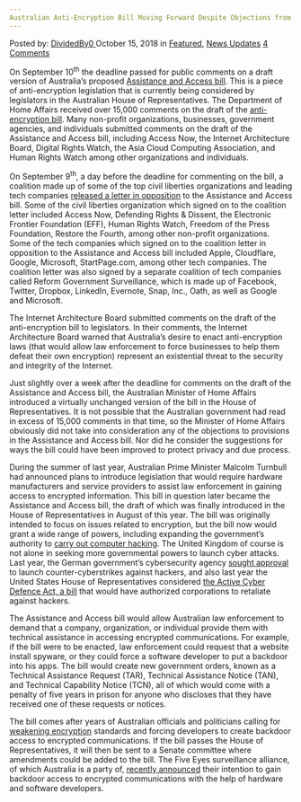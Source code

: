 ```yaml
---
Australian Anti-Encryption Bill Moving Forward Despite Objections from Tech Experts
---
```

<article class="post-listing post-26944 post type-post status-publish format-standard has-post-thumbnail hentry category-deepdot-news category-news-updates tag-antiencryption tag-australian tag-bill tag-experts tag-moving tag-objections tag-tech">
<div class="post-inner">
<span>Posted by: <a href="https://www.deepdotweb.com/author/dividedby0/" title="">DividedBy0 </a></span>
<span>October 15, 2018</span>
<span>in <a href="https://www.deepdotweb.com/category/deepdot-news/" rel="category tag">Featured</a>, <a href="https://www.deepdotweb.com/category/news-updates/" rel="category tag">News Updates</a></span>
<span><a href="https://www.deepdotweb.com/2018/10/15/australian-anti-encryption-bill-moving-forward-despite-objections-from-tech-experts/#comments">4 Comments</a></span>
</p>
<div class="clear"></div>
<div class="entry">
<p>On September 10<sup>th</sup> the deadline passed for public comments on a draft version of Australia’s proposed <a href="https://www.homeaffairs.gov.au/about/consultations/assistance-and-access-bill-2018">Assistance and Access bill</a>. This is a piece of anti-encryption legislation that is currently being considered by legislators in the Australian House of Representatives. The Department of Home Affairs received over 15,000 comments on the draft of the <a href="https://www.eff.org/deeplinks/2018/09/australian-government-ignores-experts-advancing-its-anti-encryption-bill">anti-encryption bill</a>. Many non-profit organizations, businesses, government agencies, and individuals submitted comments on the draft of the Assistance and Access bill, including Access Now, the Internet Architecture Board, Digital Rights Watch, the Asia Cloud Computing Association, and Human Rights Watch among other organizations and individuals.</p>
<p>On September 9<sup>th</sup>, a day before the deadline for commenting on the bill, a coalition made up of some of the top civil liberties organizations and leading tech companies <a href="https://newamericadotorg.s3.amazonaws.com/documents/Coalition_comments_on_Australia_bill.pdf">released a letter in opposition</a> to the Assistance and Access bill. Some of the civil liberties organization which signed on to the coalition letter included Access Now, Defending Rights &amp; Dissent, the Electronic Frontier Foundation (EFF), Human Rights Watch, Freedom of the Press Foundation, Restore the Fourth, among other non-profit organizations. Some of the tech companies which signed on to the coalition letter in opposition to the Assistance and Access bill included Apple, Cloudflare, Google, Microsoft, StartPage.com, among other tech companies. The coalition letter was also signed by a separate coalition of tech companies called Reform Government Surveillance, which is made up of Facebook, Twitter, Dropbox, LinkedIn, Evernote, Snap, Inc., Oath, as well as Google and Microsoft.</p>
<p>The Internet Architecture Board submitted comments on the draft of the anti-encryption bill to legislators. In their comments, the Internet Architecture Board warned that Australia&#8217;s desire to enact anti-encryption laws (that would allow law enforcement to force businesses to help them defeat their own encryption) represent an existential threat to the security and integrity of the Internet.</p>
<p>Just slightly over a week after the deadline for comments on the draft of the Assistance and Access bill, the Australian Minister of Home Affairs introduced a virtually unchanged version of the bill in the House of Representatives. It is not possible that the Australian government had read in excess of 15,000 comments in that time, so the Minister of Home Affairs obviously did not take into consideration any of the objections to provisions in the Assistance and Access bill. Nor did he consider the suggestions for ways the bill could have been improved to protect privacy and due process.</p>
<p>During the summer of last year, Australian Prime Minister Malcolm Turnbull had announced plans to introduce legislation that would require hardware manufacturers and service providers to assist law enforcement in gaining access to encrypted information. This bill in question later became the Assistance and Access bill, the draft of which was finally introduced in the House of Representatives in August of this year. The bill was originally intended to focus on issues related to encryption, but the bill now would grant a wide range of powers, including expanding the government’s authority to <a href="https://www.deepdotweb.com/2017/06/13/active-cyber-defense-bill-would-allow-cybercrime/">carry out computer hacking</a>. The United Kingdom of course is not alone in seeking more governmental powers to launch cyber attacks. Last year, the German government’s cybersecurity agency <a href="https://www.deepdotweb.com/2017/12/04/germany-cyber-agency-seeks-approval-cyber-counterstrikes/">sought approval</a> to launch counter-cyberstrikes against hackers, and also last year the United States House of Representatives considered <a href="https://www.deepdotweb.com/2017/09/01/protonmail-may-hacked-phishing-site/">the Active Cyber Defence Act, a bill</a> that would have authorized corporations to retaliate against hackers.</p>
<p>The Assistance and Access bill would allow Australian law enforcement to demand that a company, organization, or individual provide them with technical assistance in accessing encrypted communications. For example, if the bill were to be enacted, law enforcement could request that a website install spyware, or they could force a software developer to put a backdoor into his apps. The bill would create new government orders, known as a Technical Assistance Request (TAR), Technical Assistance Notice (TAN), and Technical Capability Notice (TCN), all of which would come with a penalty of five years in prison for anyone who discloses that they have received one of these requests or notices.</p>
<p>The bill comes after years of Australian officials and politicians calling for <a href="https://www.deepdotweb.com/2017/07/17/australian-government-officials-call-weakening-encryption/">weakening encryption</a> standards and forcing developers to create backdoor access to encrypted communications. If the bill passes the House of Representatives, it will then be sent to a Senate committee where amendments could be added to the bill. The Five Eyes surveillance alliance, of which Australia is a party of, <a href="https://www.deepdotweb.com/2018/09/18/five-eyes-surveillance-alliance-wants-developers-to-build-backdoors-into-encrypted-apps/">recently announced</a> their intention to gain backdoor access to encrypted communications with the help of hardware and software developers.</p>
</div>
<span style="display:none"><a href="https://www.deepdotweb.com/tag/antiencryption/" rel="tag">antiencryption</a> <a href="https://www.deepdotweb.com/tag/australian/" rel="tag">australian</a> <a href="https://www.deepdotweb.com/tag/bill/" rel="tag">bill</a> <a href="https://www.deepdotweb.com/tag/experts/" rel="tag">experts</a> <a href="https://www.deepdotweb.com/tag/moving/" rel="tag">moving</a> <a href="https://www.deepdotweb.com/tag/objections/" rel="tag">objections</a> <a href="https://www.deepdotweb.com/tag/tech/" rel="tag">tech</a></span> <span style="display:none" class="updated">2018-10-15</span>
<div style="display:none" class="vcard author" itemprop="author" itemscope itemtype="http://schema.org/Person"><strong class="fn" itemprop="name"><a href="https://www.deepdotweb.com/author/dividedby0/" title="Posts by DividedBy0" rel="author">DividedBy0</a></strong></div>
</div>
</article>

